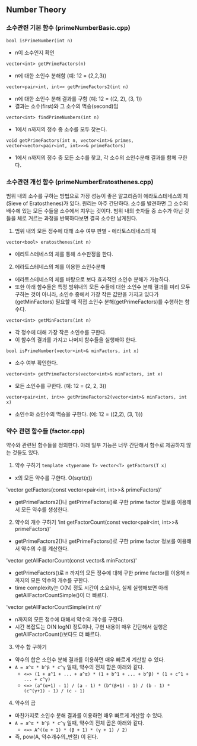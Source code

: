 ## Number Theory

### 소수관련 기본 함수 (primeNumberBasic.cpp)

`bool isPrimeNumber(int n)`
 - n이 소수인지 확인

`vector<int> getPrimeFactors(n)`
 - n에 대한 소인수 분해함 (예: 12 = (2,2,3))

`vector<pair<int, int>> getPrimeFactors2(int n)`
 - n에 대한 소인수 분해 결과를 구함 (예: 12 = ((2, 2), (3, 1))
 - 결과는 소수(first)와 그 소수의 멱승(second)임 

`vector<int> findPrimeNumbers(int n)`
 - 1에서 n까지의 정수 중 소수를 모두 찾는다.

`void getPrimeFactors(int n, vector<int>& primes,
                      vector<vector<pair<int, int>>>& primeFactors)`
 - 1에서 n까지의 정수 중 모든 소수를 찾고, 각 소수의 소인수분해 결과를 함께 구한다.

### 소수관련 개선 함수 (primeNumberEratosthenes.cpp)
범위 내의 소수를 구하는 방법으로 가장 성능이 좋은 알고리즘이 에라토스테네스의 체(Sieve of Eratosthenes)가 있다.
원리는 아주 간단하다. 소수를 발견하면 그 소수의 배수에 있는 모든 수들을 소수에서 지우는 것이다. 범위 내의 숫자들 중 소수가 아닌 것들을 체로 거르는 과정을 반복하다보면 결국 소수만 남게된다.

1. 범위 내의 모든 정수에 대해 소수 여부 판별 - 에라토스테네스의 체

 `vector<bool> eratosthenes(int n)`
  - 에리토스테네스의 체를 통해 소수판정을 한다.

2. 에라토스테네스의 체를 이용한 소인수분해
 - 에라토스테네스의 체를 바탕으로 보다 효과적인 소인수 분해가 가능하다.
 - 또한 아래 함수들은 특정 범위내의 모든 수들에 대한 소인수 분해 결과를 미리 모두 구하는 것이 아니라,
   소인수 중에서 가장 작은 값만을 가지고 있다가(getMinFactors) 필요할 때 직접 소인수 분해(getPrimeFactors)를 수행하는 함수다.

 `vector<int> getMinFactors(int n)`
  - 각 정수에 대해 가장 작은 소인수를 구한다.
  - 이 함수의 결과를 가지고 나머지 함수들을 실행해야 한다.

 `bool isPrimeNumber(vector<int>& minFactors, int x)`
  - 소수 여부 확인한다.

 `vector<int> getPrimeFactors(vector<int>& minFactors, int x)`
  - 모든 소인수를 구한다. (예: 12 = (2, 2, 3))

 `vector<pair<int, int>> getPrimeFactors2(vector<int>& minFactors, int x)`
  - 소인수와 소인수의 멱승을 구한다. (예: 12 = ((2,2), (3, 1)))

### 약수 관련 함수들 (factor.cpp)
약수와 관련된 함수들을 정의한다.
아래 일부 기능은 너무 간단해서 함수로 제공하지 않는 것들도 있다.

1. 약수 구하기
 `template <typename T> vector<T> getFactors(T x)`
  - x의 모든 약수를 구한다. O(sqrt(x))

 'vector<int> getFactors(const vector<pair<int, int>>& primeFactors)'
  - getPrimeFactors2()나 getPrimeFactors()로 구한 prime factor 정보를 이용해서 모든 약수를 생성한다.

2. 약수의 개수 구하기
 'int getFactorCount(const vector<pair<int, int>>& primeFactors)'
  - getPrimeFactors2()나 getPrimeFactors()로 구한 prime factor 정보를 이용해서 약수의 수를 계산한다.

 'vector<int> getAllFactorCount(const vector<int>& minFactors)'
  - getPrimeFactors()로 n 까지의 모든 정수에 대해 구한 prime factor를 이용해 n까지의 모든 약수의 개수를 구한다.
  - time complexity는 O(N) 정도 시간이 소요되나, 실제 실행해보면 아래 getAllFactorCountSimple()이 더 빠르다.

 'vector<int> getAllFactorCountSimple(int n)'
  - n까지의 모든 정수에 대해서 약수의 개수를 구한다.
  - 시간 복잡도는 O(N logN) 정도이나, 구현 내용이 매우 간단해서 실행은 getAllFactorCount()보다도 더 빠르다.

3. 약수 합 구하기
 - 약수의 합은 소인수 분해 결과를 이용하면 매우 빠르게 계산할 수 있다.
 - `A = a^α * b^β * c^γ` 일때, 약수의 전체 합은 아래와 같다.
   - `<=> (1 + a^1 + ... + a^α) * (1 + b^1 + ... + b^β) * (1 + c^1 + ... + c^γ)`
   - `<=> (a^(α+1) - 1) / (a - 1) * (b^(β+1) - 1) / (b - 1) * (c^(γ+1) - 1) / (c - 1)`

4. 약수의 곱
 - 마찬가지로 소인수 분해 결과를 이용하면 매우 빠르게 계산할 수 있다.
 - `A = a^α * b^β * c^γ` 일때, 약수의 전체 곱은 아래와 같다.
   - `<=> A^((α + 1) * (β + 1) * (γ + 1) / 2)`
 - 즉, pow(A, 약수개수의_반절) 이 된다.

